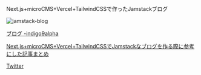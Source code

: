 Next.js+microCMS+Vercel+TailwindCSSで作ったJamstackブログ

![jamstack-blog](https://user-images.githubusercontent.com/69807657/93844054-ebf31a00-fcd6-11ea-968a-d0c122ffa142.png)


[ブログ -indigo9alpha](https://my-nextjs-blog-chi.vercel.app)

[Next.js+microCMS+Vercel+TailwindCSSでJamstackなブログを作る際に参考にした記事まとめ](https://qiita.com/indigo9alpha/items/0d04a97d7233d494797c)

[Twitter](https://twitter.com/indigo9alpha)

